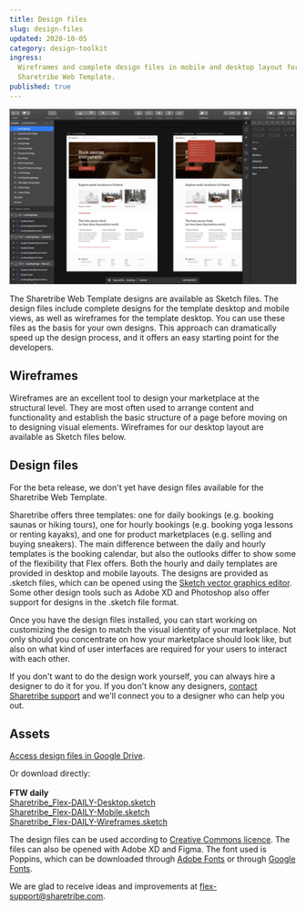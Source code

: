 ```yaml
---
title: Design files
slug: design-files
updated: 2020-10-05
category: design-toolkit
ingress:
  Wireframes and complete design files in mobile and desktop layout for
  Sharetribe Web Template.
published: true
---
```


![Template in Sketch](./FTW-in-Sketch.png)

The Sharetribe Web Template designs are available as Sketch files. The
design files include complete designs for the template desktop and
mobile views, as well as wireframes for the template desktop. You can
use these files as the basis for your own designs. This approach can
dramatically speed up the design process, and it offers an easy starting
point for the developers.

## Wireframes

Wireframes are an excellent tool to design your marketplace at the
structural level. They are most often used to arrange content and
functionality and establish the basic structure of a page before moving
on to designing visual elements. Wireframes for our desktop layout are
available as Sketch files below.

## Design files

<info>

For the beta release, we don't yet have design files available for the
Sharetribe Web Template.

</info>

Sharetribe offers three templates: one for daily bookings (e.g. booking
saunas or hiking tours), one for hourly bookings (e.g. booking yoga
lessons or renting kayaks), and one for product marketplaces (e.g.
selling and buying sneakers). The main difference between the daily and
hourly templates is the booking calendar, but also the outlooks differ
to show some of the flexibility that Flex offers. Both the hourly and
daily templates are provided in desktop and mobile layouts. The designs
are provided as .sketch files, which can be opened using the
[Sketch vector graphics editor](https://www.sketch.com/). Some other
design tools such as Adobe XD and Photoshop also offer support for
designs in the .sketch file format.

Once you have the design files installed, you can start working on
customizing the design to match the visual identity of your marketplace.
Not only should you concentrate on how your marketplace should look
like, but also on what kind of user interfaces are required for your
users to interact with each other.

If you don't want to do the design work yourself, you can always hire a
designer to do it for you. If you don't know any designers,
[contact Sharetribe support](mailto:flex-support@sharetribe.com) and
we'll connect you to a designer who can help you out.

## Assets

[Access design files in Google Drive](https://bit.ly/3miruCr).

Or download directly: <br /><br /> <b>FTW daily</b><br />
[Sharetribe_Flex-DAILY-Desktop.sketch](https://bit.ly/3bfeKGb)<br />
[Sharetribe_Flex-DAILY-Mobile.sketch](https://bit.ly/3pKFbfl)<br />
[Sharetribe_Flex-DAILY-Wireframes.sketch](https://bit.ly/3vOZ1aB)

The design files can be used according to
[Creative Commons licence](https://creativecommons.org/licenses/by/4.0/).
The files can also be opened with Adobe XD and Figma. The font used is
Poppins, which can be downloaded through
[Adobe Fonts](https://fonts.adobe.com/fonts/poppins) or through
[Google Fonts](https://fonts.google.com/specimen/Poppins).

We are glad to receive ideas and improvements at
[flex-support@sharetribe.com](mailto:flex-support@sharetribe.com).
